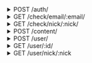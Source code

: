 <details>
<summary>POST /auth/</summary>
Log in with an email/password, or an email/secret

```JSON
{
    "email": "email of this account",
    "password": "password to this account",
    "secret": "or the secret produced by the server on last login"
}
```

__responses__

- 200 - Sucessful login
The information provided was correct a login token and new secret was produced

```JSON
{
    "auth": {
        "token": "Bearer token to be used in headers for authentication dependant requests",
        "expires": "expiry timestamp of this token",
        "secret": "secret to be used for logging in so that a password is not stored"
    }
}
```

- 400 - Bad Request
Request data is malformed or data is missing

```JSON
{
    "error": "bad_request"
}
```

- 401 - Not Authorized
No Authorization header was included with this request

```JSON
{
    "error": "not_authorized"
}
```


</details>


<details>
<summary>GET /check/email/:email/</summary>
Check an email for availability

__responses__

- 200 - Resource availability was checked
Information about the queried resource was returned

```JSON
{
    "exists": "does this resurce already exist bound to some user?"
}
```

- 401 - Not Authorized
No Authorization header was included with this request

```JSON
{
    "error": "not_authorized"
}
```


</details>


<details>
<summary>GET /check/nick/:nick/</summary>
Check a nickname for availability

__responses__

- 200 - Resource availability was checked
Information about the queried resource was returned

```JSON
{
    "exists": "does this resurce already exist bound to some user?"
}
```

- 401 - Not Authorized
No Authorization header was included with this request

```JSON
{
    "error": "not_authorized"
}
```


</details>


<details>
<summary>POST /content/</summary>
Upload some image or video content

```JSON
{
    "mime": "content mime type",
    "nsfw": "is this content not safe for work?"
}
```

__responses__

- 400 - Bad Request
Request data is malformed or data is missing

```JSON
{
    "error": "bad_request"
}
```

- 401 - Not Authorized
No Authorization header was included with this request

```JSON
{
    "error": "not_authorized"
}
```


</details>


<details>
<summary>POST /user/</summary>
Create a new user

```JSON
{
    "email": "unused email to register",
    "nick": "unused nick to register",
    "password": "passowrd to bind to this account"
}
```

__responses__

- 200 - Account Created
This account was created

```JSON
{
    "user": "created"
}
```

- 400 - Bad Request
Request data is malformed or data is missing

```JSON
{
    "error": "bad_request"
}
```

- 401 - Not Authorized
No Authorization header was included with this request

```JSON
{
    "error": "not_authorized"
}
```

- 403 - Forbidden
This device or ip address/range may not create users

```JSON
{
    "error": "forbidden"
}
```

- 409 - Conflict
The requested `nick` or `email` is already in use

```JSON
{
    "error": "<value>_conflict"
}
```


</details>


<details>
<summary>GET /user/:id/</summary>
Get information about some user by their id

__responses__

- 200 - User information
This user was found and their basic profile was returned

```JSON
{
    "id": "User's UUIDv4",
    "nick": "User's nickname",
    "bio": "bio (or, about) section",
    "subscriber_count": "number of users subscribed to this user",
    "subscription_count": "number of users this user has subscribed to",
    "post_count": "number of posts and reposts on this user's timeline",
    "created": "unix creation timestamp"
}
```

- 401 - Not Authorized
No Authorization header was included with this request

```JSON
{
    "error": "not_authorized"
}
```

- 404 - No such user
A user of this id does not exist

```JSON
{
    "error": "no_such_user"
}
```


</details>


<details>
<summary>GET /user/nick/:nick</summary>
Get information about some user by their nick

__responses__

- 200 - User information
This user was found and their basic profile was returned

```JSON
{
    "id": "User's UUIDv4",
    "nick": "User's nickname",
    "bio": "bio (or, about) section",
    "subscriber_count": "number of users subscribed to this user",
    "subscription_count": "number of users this user has subscribed to",
    "post_count": "number of posts and reposts on this user's timeline",
    "created": "unix creation timestamp"
}
```

- 401 - Not Authorized
No Authorization header was included with this request

```JSON
{
    "error": "not_authorized"
}
```

- 404 - No such user
A user of this id does not exist

```JSON
{
    "error": "no_such_user"
}
```


</details>
